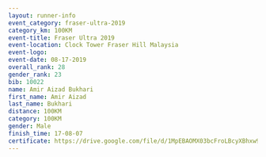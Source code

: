 ```yaml
---
layout: runner-info 
event_category: fraser-ultra-2019 
category_km: 100KM 
event-title: Fraser Ultra 2019 
event-location: Clock Tower Fraser Hill Malaysia 
event-logo: 
event-date: 08-17-2019 
overall_rank: 28
gender_rank: 23
bib: 10022
name: Amir Aizad Bukhari
first_name: Amir Aizad
last_name: Bukhari
distance: 100KM
category: 100KM
gender: Male
finish_time: 17-08-07
certificate: https://drive.google.com/file/d/1MpEBAOMX03bcFroLBcyXBhxw9wnpjtdJ/view?usp=sharing
---
```

